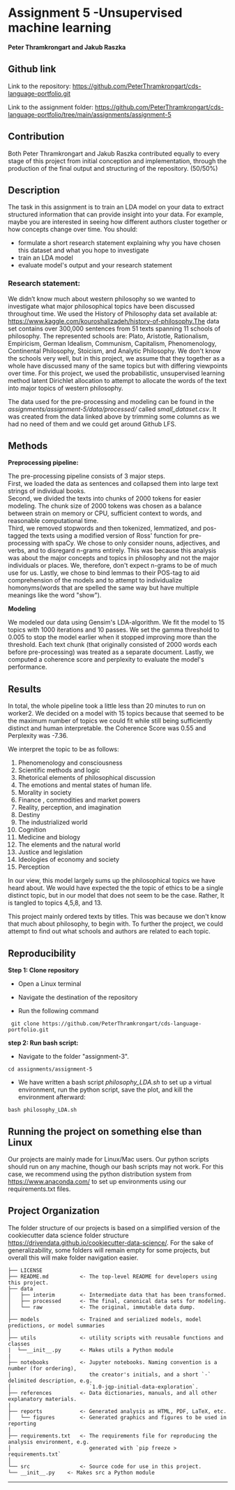 Assignment 5 -Unsupervised machine learning
==============================

**Peter Thramkrongart and Jakub Raszka**

##	Github link

Link to the repository: https://github.com/PeterThramkrongart/cds-language-portfolio.git

Link to the assignment folder: https://github.com/PeterThramkrongart/cds-language-portfolio/tree/main/assignments/assignment-5

## Contribution

Both Peter Thramkrongart and Jakub Raszka contributed equally to every stage of this project from initial conception and implementation, through the production of the final output and structuring of the repository. (50/50%)

##  Description

The task in this assignment is to train an LDA model on your data to extract structured information that can provide insight into your data. For example, maybe you are interested in seeing how different authors cluster together or how concepts change over time. You should:

- formulate a short research statement explaining why you have chosen this dataset and what you hope to investigate
- train an LDA model
- evaluate model's output and your research statement

### Research statement:

We didn’t know much about western philosophy so we wanted to investigate what major philosophical topics have been discussed throughout time. We used the History of Philosophy data set available at: https://www.kaggle.com/kouroshalizadeh/history-of-philosophy.The data set contains over 300,000 sentences from 51 texts spanning 11 schools of philosophy. The represented schools are: Plato, Aristotle, Rationalism, Empiricism, German Idealism, Communism, Capitalism, Phenomenology, Continental Philosophy, Stoicism, and Analytic Philosophy. We don't know the schools very well, but in this project, we assume that they together as a whole have discussed many of the same topics but with differing viewpoints over time. For this project, we used the probabilistic, unsupervised learning method latent Dirichlet allocation to attempt to allocate the words of the text into major topics of western philosophy.

The data used for the pre-processing and modeling can be found in the _assignments/assignment-5/data/processed/_ called _small_dataset.csv_. It was created from the data linked above by trimming some columns as we had no need of them and we could get around Github LFS.


## Methods

__Preprocessing pipeline:__

The pre-processing pipeline consists of 3 major steps.    
First, we loaded the data as sentences and collapsed them into large text strings of individual books.  
Second, we divided the texts into chunks of 2000 tokens for easier modeling. The chunk size of 2000 tokens was chosen as a balance between strain on memory or CPU, sufficient context to words, and reasonable computational time.   
Third, we removed stopwords and then tokenized, lemmatized, and pos-tagged the texts using a modified version of Ross' function for pre-processing with spaCy. We chose to only consider nouns, adjectives, and verbs, and to disregard n-grams entirely. This was because this analysis was about the major concepts and topics in philosophy and not the major individuals or places. We, therefore, don't expect n-grams to be of much use for us. Lastly, we chose to bind lemmas to their POS-tag to aid comprehension of the models and to attempt to individualize homonyms(words that are spelled the same way but have multiple meanings like the word "show").

__Modeling__

We modeled our data using Gensim's LDA-algorithm. We fit the model to 15 topics with 1000 iterations and 10 passes. We set the gamma threshold to 0.005 to stop the model earlier when it stopped improving more than the threshold. Each text chunk (that originally consisted of 2000 words each before pre-processing) was treated as a separate document. Lastly, we computed a coherence score and perplexity to evaluate the model's performance.


## Results

In total, the whole pipeline took a little less than 20 minutes to run on worker2. We decided on a model with 15 topics because that seemed to be the maximum number of topics we could fit while still being sufficiently distinct and human interpretable. the Coherence Score was 0.55 and Perplexity was -7.36. 

We interpret the topic to be as follows:

1) Phenomenology and consciousness  
2) Scientific methods and logic  
3) Rhetorical elements of philosophical discussion  
4) The emotions and mental states of human life.  
5) Morality in society  
6) Finance , commodities and market powers  
7) Reality, perception, and imagination  
8) Destiny  
9) The industrialized world  
10) Cognition  
11) Medicine and biology  
12) The elements and the natural world
13) Justice and legislation  
14) Ideologies of economy and society  
15) Perception  

In our view, this model largely sums up the philosophical topics we have heard about. We would have expected the the topic of ethics to be a single distinct topic, but in our model that does not seem to be the case. Rather, It is tangled to topics 4,5,8, and 13.

This project mainly ordered texts by titles. This was because we don't know that much about philosophy, to begin with. To further the project, we could attempt to find out what schools and authors are related to each topic. 


## Reproducibility

**Step 1: Clone repository**

- Open a Linux terminal

- Navigate the destination of the repository

- Run the following command  

```console
 git clone https://github.com/PeterThramkrongart/cds-language-portfolio.git
``` 

**step 2: Run bash script:**

- Navigate to the folder "assignment-3".  

```console
cd assignments/assignment-5
```  
- We have written a bash script _philosophy_LDA.sh_ to set up a virtual environment, run the python script, save the plot, and kill the environment afterward:  

```console
bash philosophy_LDA.sh
```  

## Running the project on something else than Linux

Our projects are mainly made for Linux/Mac users. Our python scripts should run on any machine, though our bash scripts may not work. For this case, we recommend using the python distribution system from https://www.anaconda.com/ to set up environments using our requirements.txt files.

Project Organization
------------
The folder structure of our projects is based on a simplified version of the cookiecutter data science folder structure https://drivendata.github.io/cookiecutter-data-science/. For the sake of generalizability, some folders will remain empty for some projects, but overall this will make folder navigation easier.




    ├── LICENSE
    ├── README.md          <- The top-level README for developers using this project.
    ├── data
    │   ├── interim        <- Intermediate data that has been transformed.
    │   ├── processed      <- The final, canonical data sets for modeling.
    │   └── raw            <- The original, immutable data dump.
    │
    ├── models             <- Trained and serialized models, model predictions, or model summaries
    │
    ├── utils              <- utility scripts with reusable functions and classes
    |  └──__init__.py      <- Makes utils a Python module
    |
    ├── notebooks          <- Jupyter notebooks. Naming convention is a number (for ordering),
    │                         the creator's initials, and a short `-` delimited description, e.g.
    │                         `1.0-jqp-initial-data-exploration`.
    ├── references         <- Data dictionaries, manuals, and all other explanatory materials.
    |
    ├── reports            <- Generated analysis as HTML, PDF, LaTeX, etc.
    │   └── figures        <- Generated graphics and figures to be used in reporting
    |
    ├── requirements.txt   <- The requirements file for reproducing the analysis environment, e.g.
    │                         generated with `pip freeze > requirements.txt`
    │
    └── src                <- Source code for use in this project.
    └── __init__.py    <- Makes src a Python module
--------
